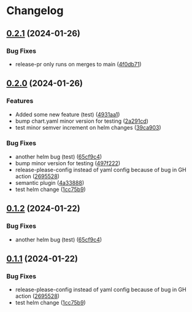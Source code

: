 # Changelog

## [0.2.1](https://github.com/Sillock-Inc/Dotbot/compare/dotbot-helm-v0.2.0...dotbot-helm-v0.2.1) (2024-01-26)


### Bug Fixes

* release-pr only runs on merges to main ([4f0db71](https://github.com/Sillock-Inc/Dotbot/commit/4f0db7137cb1a613f90f442a0674363df9dff0ad))

## [0.2.0](https://github.com/Sillock-Inc/Dotbot/compare/dotbot-helm-v0.1.0...dotbot-helm-v0.2.0) (2024-01-26)


### Features

* Added some new feature (test) ([4931aa1](https://github.com/Sillock-Inc/Dotbot/commit/4931aa11ff8c0b392be96d0f3c3699dcfcea307e))
* bump chart.yaml minor version for testing ([2a291cd](https://github.com/Sillock-Inc/Dotbot/commit/2a291cd7667cfd8ff83d79aba1424f8b4a49b764))
* test minor semver increment on helm changes ([39ca903](https://github.com/Sillock-Inc/Dotbot/commit/39ca903f27dba8d9cd8e530cd2bca182b1de6836))


### Bug Fixes

* another helm bug (test) ([65cf9c4](https://github.com/Sillock-Inc/Dotbot/commit/65cf9c4ab10b6fdbe4a892168da27eff7e234d44))
* bump minor version for testing ([497f222](https://github.com/Sillock-Inc/Dotbot/commit/497f222b6fa974b551fbfc72d98b96d0db1d08a9))
* release-please-config instead of yaml config because of bug in GH action ([2695528](https://github.com/Sillock-Inc/Dotbot/commit/2695528921e6211df15f1baa451386ad5c772a76))
* semantic plugin ([4a33888](https://github.com/Sillock-Inc/Dotbot/commit/4a3388832c205b82a378471952bbf43a1a99bbf9))
* test helm change ([1cc75b9](https://github.com/Sillock-Inc/Dotbot/commit/1cc75b902f998db2a2fb31854f28535432512131))

## [0.1.2](https://github.com/Sillock-Inc/Dotbot/compare/dotbot-v0.1.1...dotbot-v0.1.2) (2024-01-22)


### Bug Fixes

* another helm bug (test) ([65cf9c4](https://github.com/Sillock-Inc/Dotbot/commit/65cf9c4ab10b6fdbe4a892168da27eff7e234d44))

## [0.1.1](https://github.com/Sillock-Inc/Dotbot/compare/dotbot-v0.1.0...dotbot-v0.1.1) (2024-01-22)


### Bug Fixes

* release-please-config instead of yaml config because of bug in GH action ([2695528](https://github.com/Sillock-Inc/Dotbot/commit/2695528921e6211df15f1baa451386ad5c772a76))
* test helm change ([1cc75b9](https://github.com/Sillock-Inc/Dotbot/commit/1cc75b902f998db2a2fb31854f28535432512131))
